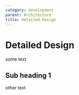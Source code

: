```yaml
---
category: development
parent: Architecture
title: Detailed Design
---
```

# Detailed Design
some text

## Sub heading 1
other text
